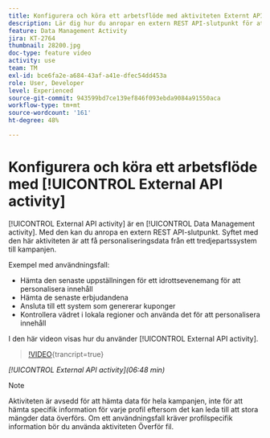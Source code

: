 ```yaml
---
title: Konfigurera och köra ett arbetsflöde med aktiviteten Externt API
description: Lär dig hur du anropar en extern REST API-slutpunkt för att hämta personaliseringsdata från ett tredjepartssystem till kampanjen.
feature: Data Management Activity
jira: KT-2764
thumbnail: 28200.jpg
doc-type: feature video
activity: use
team: TM
exl-id: bce6fa2e-a684-43af-a41e-dfec54dd453a
role: User, Developer
level: Experienced
source-git-commit: 943599bd7ce139ef846f093ebda9084a91550aca
workflow-type: tm+mt
source-wordcount: '161'
ht-degree: 48%

---
```


# Konfigurera och köra ett arbetsflöde med [!UICONTROL External API activity]

[!UICONTROL External API activity] är en [!UICONTROL Data Management activity]. Med den kan du anropa en extern REST API-slutpunkt. Syftet med den här aktiviteten är att få personaliseringsdata från ett tredjepartssystem till kampanjen.

Exempel med användningsfall:

* Hämta den senaste uppställningen för ett idrottsevenemang för att personalisera innehåll
* Hämta de senaste erbjudandena
* Ansluta till ett system som genererar kuponger
* Kontrollera vädret i lokala regioner och använda det för att personalisera innehåll

I den här videon visas hur du använder [!UICONTROL External API activity].

>[!VIDEO](https://video.tv.adobe.com/v/28200/?learn=on){trancript=true}

*[!UICONTROL External API activity](06:48 min)*

>[!NOTE]
>
>Aktiviteten är avsedd för att hämta data för hela kampanjen, inte för att hämta specifik information för varje profil eftersom det kan leda till att stora mängder data överförs. Om ett användningsfall kräver profilspecifik information bör du använda aktiviteten Överför fil.
